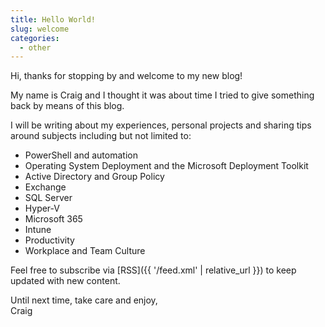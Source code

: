 ```yaml
---
title: Hello World!
slug: welcome
categories:
  - other
---
```


Hi, thanks for stopping by and welcome to my new blog!

My name is Craig and I thought it was about time I tried to give something back by means of this blog.

I will be writing about my experiences, personal projects and sharing tips around subjects including but not limited to:

* PowerShell and automation
* Operating System Deployment and the Microsoft Deployment Toolkit
* Active Directory and Group Policy
* Exchange
* SQL Server
* Hyper-V
* Microsoft 365
* Intune
* Productivity
* Workplace and Team Culture

Feel free to subscribe via [RSS]({{ '/feed.xml' | relative_url }}) to keep updated with new content.

Until next time, take care and enjoy,<br/>
Craig
